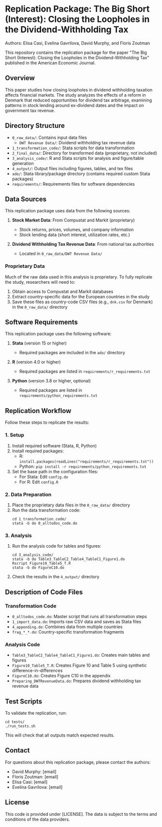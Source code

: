 # Replication Package: The Big Short (Interest): Closing the Loopholes in the Dividend-Withholding Tax

Authors: Elisa Casi, Evelina Gavrilova, David Murphy, and Floris Zoutman

This repository contains the replication package for the paper "The Big Short (Interest): Closing the Loopholes in the Dividend-Withholding Tax" published in the American Economic Journal.

## Overview

This paper studies how closing loopholes in dividend withholding taxation affects financial markets. The study analyzes the effects of a reform in Denmark that reduced opportunities for dividend tax arbitrage, examining patterns in stock lending around ex-dividend dates and the impact on government tax revenue.

## Directory Structure

- `0_raw_data/`: Contains input data files
  - `DWT Revenue Data/`: Dividend withholding tax revenue data
- `1_transformation_code/`: Stata scripts for data transformation
- `2_final_data/`: Directory for transformed data (proprietary, not included)
- `3_analysis_code/`: R and Stata scripts for analysis and figure/table generation
- `4_output/`: Output files including figures, tables, and tex files
- `ado/`: Stata library/package directory (contains required custom Stata packages)
- `requirements/`: Requirements files for software dependencies

## Data Sources

This replication package uses data from the following sources:

1. **Stock Market Data**: From Compustat and Markit (proprietary)
   - Stock returns, prices, volumes, and company information
   - Stock lending data (short interest, utilization rates, etc.)

2. **Dividend Withholding Tax Revenue Data**: From national tax authorities
   - Located in `0_raw_data/DWT Revenue Data/`

### Proprietary Data

Much of the raw data used in this analysis is proprietary. To fully replicate the study, researchers will need to:

1. Obtain access to Compustat and Markit databases
2. Extract country-specific data for the European countries in the study
3. Save these files as country-code CSV files (e.g., `dnk.csv` for Denmark) in the `0_raw_data/` directory

## Software Requirements

This replication package uses the following software:

1. **Stata** (version 15 or higher)
   - Required packages are included in the `ado/` directory
   
2. **R** (version 4.0 or higher)
   - Required packages are listed in `requirements/r_requirements.txt`

3. **Python** (version 3.8 or higher, optional)
   - Required packages are listed in `requirements/python_requirements.txt`

## Replication Workflow

Follow these steps to replicate the results:

### 1. Setup

1. Install required software (Stata, R, Python)
2. Install required packages:
   - R: `install.packages(readLines("requirements/r_requirements.txt"))`
   - Python: `pip install -r requirements/python_requirements.txt`
3. Set the base path in the configuration files:
   - For Stata: Edit `config.do`
   - For R: Edit `config.R`

### 2. Data Preparation

1. Place the proprietary data files in the `0_raw_data/` directory
2. Run the data transformation code:
   ```
   cd 1_transformation_code/
   stata -b do 0_alltodos_code.do
   ```

### 3. Analysis

1. Run the analysis code for tables and figures:
   ```
   cd 3_analysis_code/
   stata -b do Table3_TableC2_Table4_TableC1_Figure1.do
   Rscript Figure10_Table5_T.R
   stata -b do FigureC10.do
   ```

2. Check the results in the `4_output/` directory

## Description of Code Files

### Transformation Code

- `0_alltodos_code.do`: Master script that runs all transformation steps
- `1_import_data.do`: Imports raw CSV data and saves as Stata files
- `4_appending.do`: Combines data from multiple countries
- `frag_*_*.do`: Country-specific transformation fragments

### Analysis Code

- `Table3_TableC2_Table4_TableC1_Figure1.do`: Creates main tables and figures
- `Figure10_Table5_T.R`: Creates Figure 10 and Table 5 using synthetic difference-in-differences
- `FigureC10.do`: Creates Figure C10 in the appendix
- `Preparing_DWTRevenueData.do`: Prepares dividend withholding tax revenue data

## Test Scripts

To validate the replication, run:
```
cd tests/
./run_tests.sh
```

This will check that all outputs match expected results.

## Contact

For questions about this replication package, please contact the authors:

- David Murphy: [email]
- Floris Zoutman: [email]
- Elisa Casi: [email]
- Evelina Gavrilova: [email]

## License

This code is provided under [LICENSE]. The data is subject to the terms and conditions of the data providers.